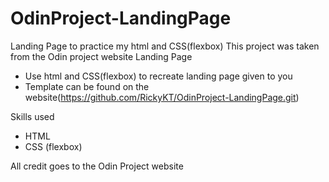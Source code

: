 # OdinProject-LandingPage
Landing Page to practice my html and CSS(flexbox)
This project was taken from the Odin project website
Landing Page
- Use html and CSS(flexbox) to recreate landing page given to you
- Template can be found on the website(https://github.com/RickyKT/OdinProject-LandingPage.git)

Skills used
- HTML
- CSS (flexbox)

All credit goes to the Odin Project website